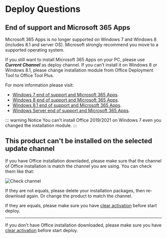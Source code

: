 # Deploy Questions

## End of support and Microsoft 365 Apps

Microsoft 365 Apps is no longer supported on Windows 7 and Windows 8 (includes 8.1 and server OS). Microsoft strongly recommend you move to a supported operating system.

If you still want to install Microsoft 365 Apps on your PC, please use ***Current Channel*** as deploy channel. If you can't install it on Windows 8 or Windows 8.1, please change installation module from Office Deployment Tool to Office Tool Plus.

For more information please visit:

- [Windows 7 end of support and Microsoft 365 Apps](https://docs.microsoft.com/en-us/deployoffice/endofsupport/windows-7-support).
- [Windows 8 end of support and Microsoft 365 Apps](https://docs.microsoft.com/en-us/deployoffice/endofsupport/windows-8-support).
- [Windows 8.1 end of support and Microsoft 365 Apps](https://docs.microsoft.com/en-us/deployoffice/endofsupport/windows-81-support).
- [Windows Server end of support and Microsoft 365 Apps](https://docs.microsoft.com/en-us/deployoffice/endofsupport/windows-server-support).

::: warning Notice
You can't install Office 2019/2021 on Windows 7 even you changed the installation module.
:::

## This product can't be installed on the selected update channel

If you have Office installation downladed, please make sure that the channel of Office installation is match the channel you are using. You can check them like that:

![Check channel](/assets/img/en-us/check-channels.png)

If they are not equals, please delete your installation packages, then re-download again. Or change the product to match the channel.

If they are equals, please make sure you have [clear activation](/activate/#clear-activation) before start deploy.

---

If you don't have Office installation downloaded, please make sure you have [clear activation](/activate/#clear-activation) before start deploy.
